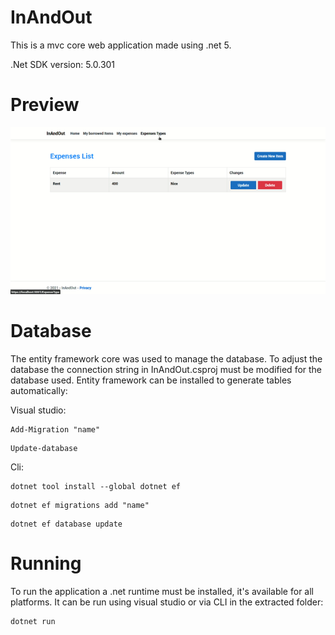 # InAndOut
This is a mvc core web application made using .net 5. 

.Net SDK version: 5.0.301

# Preview

<img src="preview.gif" alt="drawing"/>

# Database
The entity framework core was used to manage the database. To adjust the database the connection string in InAndOut.csproj must be modified for the database used. Entity framework can be installed to generate tables automatically:

Visual studio:

```
Add-Migration "name"
```

```
Update-database
```

Cli:

```
dotnet tool install --global dotnet ef
```

```
dotnet ef migrations add "name"
```

```
dotnet ef database update
```


# Running
To run the application a .net runtime must be installed, it's available for all platforms. It can be run using visual studio or via CLI in the extracted folder:

```
dotnet run
```
